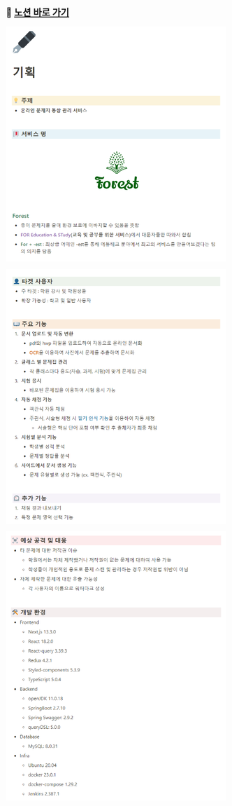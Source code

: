 ## 📒 [**노션 바로 가기**](https://silent-faucet-40c.notion.site/e35389523d90449eac6d0bf196881561)

![](Forest_docs_assets/2023-04-21-09-47-55-image.png)

![](Forest_docs_assets/2023-04-21-09-48-27-image.png)

![](Forest_docs_assets/2023-04-21-10-21-08-image.png)
